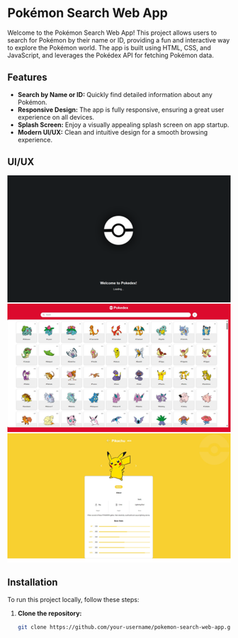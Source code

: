 # Pokémon Search Web App

Welcome to the Pokémon Search Web App! This project allows users to search for Pokémon by their name or ID, providing a fun and interactive way to explore the Pokémon world. The app is built using HTML, CSS, and JavaScript, and leverages the Pokédex API for fetching Pokémon data.

## Features

- **Search by Name or ID:** Quickly find detailed information about any Pokémon.
- **Responsive Design:** The app is fully responsive, ensuring a great user experience on all devices.
- **Splash Screen:** Enjoy a visually appealing splash screen on app startup.
- **Modern UI/UX:** Clean and intuitive design for a smooth browsing experience.

## UI/UX

![](assets/photospash.png)
![](assets/photomain.jpeg)  
![](assets/photodetail.jpeg)

## Installation

To run this project locally, follow these steps:

1. **Clone the repository:**
   ```bash
   git clone https://github.com/your-username/pokemon-search-web-app.git
